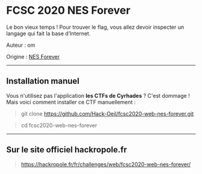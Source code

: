 # FCSC 2020 NES Forever

Le bon vieux temps ! Pour trouver le flag, vous allez devoir inspecter un langage qui fait la base d’Internet.


Auteur : om

Origine : [NES Forever](https://hackropole.fr/fr/challenges/web/fcsc2020-web-nes-forever/)


-----------

## Installation manuel
Vous n'utilisez pas l'application **les CTFs de Cyrhades** ? C'est dommage !
Mais voici comment installer ce CTF manuellement :

> git clone https://github.com/Hack-Oeil/fcsc2020-web-nes-forever.git

> cd fcsc2020-web-nes-forever


-----------

## Sur le site officiel hackropole.fr
> https://hackropole.fr/fr/challenges/web/fcsc2020-web-nes-forever/